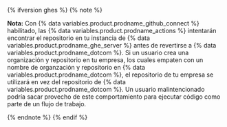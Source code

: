 {% ifversion ghes %}
{% note %}

**Nota:** Con {% data variables.product.prodname_github_connect %} habilitado, las {% data variables.product.prodname_actions %} intentarán encontrar el repositorio en tu instancia de {% data variables.product.prodname_ghe_server %} antes de revertirse a {% data variables.product.prodname_dotcom %}. Si un usuario crea una organización y repositorio en tu empresa, los cuales empaten con un nombre de organzación y repositorio en {% data variables.product.prodname_dotcom %}, el repositorio de tu empresa se utilizará en vez del repositorio de {% data variables.product.prodname_dotcom %}. Un usuario malintencionado podría sacar provecho de este comportamiento para ejecutar código como parte de un flujo de trabajo.

{% endnote %}
{% endif %}
